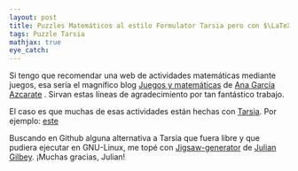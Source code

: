 ```yaml
---
layout: post
title: Puzzles Matemáticos al estilo Formulator Tarsia pero con $\LaTeX$ y Python
tags: Puzzle Tarsia
mathjax: true
eye_catch: 
---
```


Si tengo que recomendar una web de actividades matemáticas mediante juegos, esa sería el magnífico blog [Juegos y matemáticas](https://anagarciaazcarate.wordpress.com/) de [Ana García Azcarate](https://anagarciaazcarate.wordpress.com/author/anagarciaazcarate/) . Sirvan estas líneas de agradecimiento por tan fantástico trabajo.

El caso es que muchas de esas actividades están hechas con [Tarsia]( http://www.mmlsoft.com/index.php/products/tarsia). Por ejemplo: [este](https://anagarciaazcarate.wordpress.com/2018/11/20/puzle-hexagonal-de-las-rectas-paralelas/)

Buscando en Github alguna alternativa a Tarsia que fuera libre y que pudiera ejecutar en GNU-Linux, me topé con [Jigsaw-generator](https://github.com/juliangilbey/jigsaw-generator) de [Julian Gilbey](https://github.com/juliangilbey). ¡Muchas gracias, Julian!